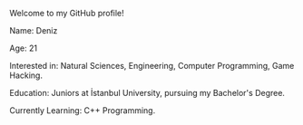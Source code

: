  Welcome to my GitHub profile!
 
 Name: Deniz 
 
 Age: 21
 
 Interested in: Natural Sciences, Engineering, Computer Programming, Game Hacking.
 
 Education: Juniors at İstanbul University, pursuing my Bachelor's Degree.
 
 Currently Learning: C++ Programming. 

 
